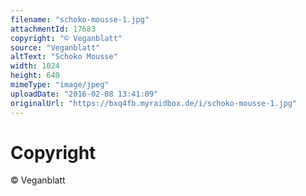 ```yaml
---
filename: "schoko-mousse-1.jpg"
attachmentId: 17683
copyright: "© Veganblatt"
source: "Veganblatt"
altText: "Schoko Mousse"
width: 1024
height: 640
mimeType: "image/jpeg"
uploadDate: "2016-02-08 13:41:09"
originalUrl: "https://bxq4fb.myraidbox.de/i/schoko-mousse-1.jpg"
---
```


# Copyright

© Veganblatt
